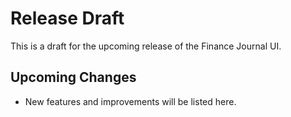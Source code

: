 # Release Draft

This is a draft for the upcoming release of the Finance Journal UI.

## Upcoming Changes

- New features and improvements will be listed here.
